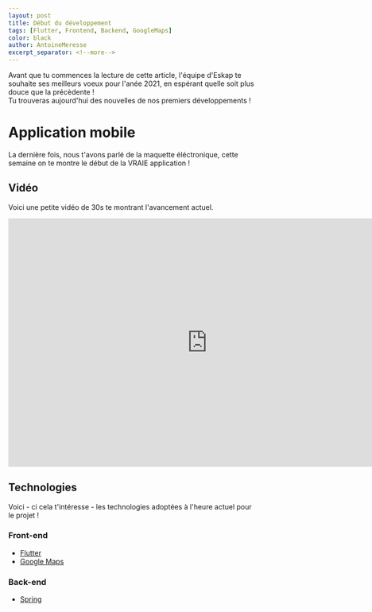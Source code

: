 ```yaml
---
layout: post
title: Début du développement
tags: [Flutter, Frontend, Backend, GoogleMaps]
color: black
author: AntoineMeresse
excerpt_separator: <!--more-->
---
```


Avant que tu commences la lecture de cette article, l'équipe d'Eskap te souhaite ses meilleurs voeux pour l'anée 2021, en espérant quelle soit plus douce que la précèdente ! 
<br>
Tu trouveras aujourd'hui des nouvelles de nos premiers développements !

<!--more-->

# Application mobile

La dernière fois, nous t'avons parlé de la maquette éléctronique, cette semaine on te montre le début de la VRAIE application !

## Vidéo

Voici une petite vidéo de 30s te montrant l'avancement actuel.

<iframe width="800" height="500" src="https://www.youtube.com/embed/TZNDS5H8GmQ" frameborder="0" allow="accelerometer; autoplay; clipboard-write; encrypted-media; gyroscope; picture-in-picture" allowfullscreen></iframe>

## Technologies

Voici - ci cela t'intéresse - les technologies adoptées à l'heure actuel pour le projet !

### Front-end

- [Flutter](https://flutter.dev/)
- [Google Maps](https://pub.dev/packages/google_maps_flutter)

### Back-end

- [Spring](https://spring.io/)
